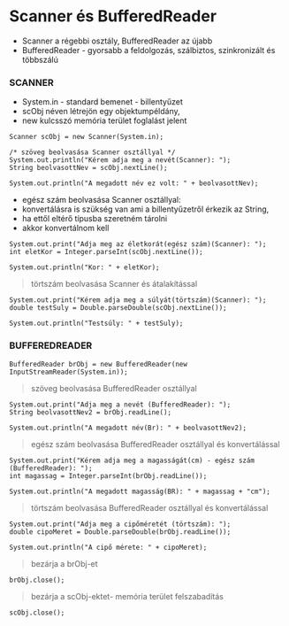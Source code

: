 # Scanner és BufferedReader

- Scanner a régebbi osztály, BufferedReader az újabb
- BufferedReader - gyorsabb a feldolgozás, szálbiztos, szinkronizált és többszálú

### SCANNER

- System.in - standard bemenet - billentyűzet
- scObj néven létrejön egy objektumpéldány,
- new kulcsszó memória terület foglalást jelent

```
Scanner scObj = new Scanner(System.in);
		
/* szöveg beolvasása Scanner osztállyal */
System.out.println("Kérem adja meg a nevét(Scanner): ");
String beolvasottNev = scObj.nextLine();

System.out.println("A megadott név ez volt: " + beolvasottNev);
```
		
- egész szám beolvasása Scanner osztállyal:
- konvertálásra is szükség van ami a billentyűzetről érkezik az String,
- ha ettől eltérő típusba szeretném tárolni
- akkor konvertálnom kell

```
System.out.print("Adja meg az életkorát(egész szám)(Scanner): ");
int eletKor = Integer.parseInt(scObj.nextLine());

System.out.println("Kor: " + eletKor);
```

> törtszám beolvasása Scanner és átalakítással

```
System.out.print("Kérem adja meg a súlyát(törtszám)(Scanner): ");
double testSuly = Double.parseDouble(scObj.nextLine());
		
System.out.println("Testsúly: " + testSuly);
```

### BUFFEREDREADER

```
BufferedReader brObj = new BufferedReader(new InputStreamReader(System.in));
```

> szöveg beolvasása BufferedReader osztállyal

```
System.out.print("Adja meg a nevét (BufferedReader): ");
String beolvasottNev2 = brObj.readLine();

System.out.println("A megadott név(Br): " + beolvasottNev2);
```

> egész szám beolvasása BufferedReader osztállyal és konvertálással

```
System.out.print("Kérem adja meg a magasságát(cm) - egész szám (BufferedReader): ");
int magassag = Integer.parseInt(brObj.readLine());

System.out.println("A megadott magasság(BR): " + magassag + "cm");
```

> törtszám beolvasása BufferedReader osztállyal és konvertálással

```
System.out.print("Adja meg a cipőméretét (törtszám): ");
double cipoMeret = Double.parseDouble(brObj.readLine());

System.out.println("A cipő mérete: " + cipoMeret);
```

> bezárja a brObj-et

```
brObj.close();
```

> bezárja a scObj-ektet- memória terület felszabadítás

```
scObj.close();
```
